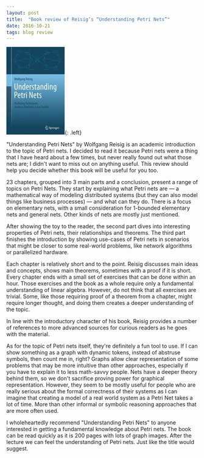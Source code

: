 ```yaml
---
layout: post
title:  "Book review of Reisig’s “Understanding Petri Nets”"
date: 2016-10-21
tags: blog review
---
```

![Understanding Petri Nets' book cover](/images/2016/10/upn.jpg){: .left}

"Understanding Petri Nets" by Wolfgang Reisig is an academic introduction to the
topic of Petri nets. I decided to read it because Petri nets were a thing that I
have heard about a few times, but never really found out what those nets are; I
didn't want to miss out on anything useful. This review should help you decide
whether this book will be useful for you too.

23 chapters, grouped into 3 main parts and a conclusion, present a range of
topics on Petri Nets. They start by explaining what Petri nets are — a
mathematical way of modeling distributed systems (but they can also model things
like business processes) — and what can they do. There is a focus on elementary
nets, with a small consideration for 1-bounded elementary nets and general nets.
Other kinds of nets are mostly just mentioned.

After showing the toy to the reader, the second part dives into interesting
properties of Petri nets, their relationships and theorems. The third part
finishes the introduction by showing use-cases of Petri nets in scenarios that
might be closer to some real-world problems, like network algorithms or
parallelized hardware.

Each chapter is relatively short and to the point. Reisig discusses main ideas
and concepts, shows main theorems, sometimes with a proof if it is short. Every
chapter ends with a small set of exercises that can be done within an hour.
Those exercises and the book as a whole require only a fundamental understanding
of linear algebra. However, do not think that all exercises are trivial.  Some,
like those requiring proof of a theorem from a chapter, might require longer
thought, and doing them creates a deeper understanding of the topic.

In line with the introductory character of his book, Reisig provides a number of
references to more advanced sources for curious readers as he goes with the
material.

As for the topic of Petri nets itself, they're definitely a fun tool to use. If
I can show something as a graph with dynamic tokens, instead of abstruse
symbols, then count me in, right? Graphs allow clear representation of some
problems that may be more intuitive than other approaches, especially if you
have to explain it to less math-savvy people. Nets have a deeper theory behind
them, so we don't sacrifice proving power for graphical representation. However,
they seem to be mostly useful for people who are really serious about the formal
correctness of their systems as I can imagine that creating a model of a real
world system as a Petri Net takes a lot of time. More than other informal or
symbolic reasoning approaches that are more often used.

I wholeheartedly recommend "Understanding Petri Nets" to anyone interested in
getting a fundamental knowledge about Petri nets. The book can be read quickly
as it is 200 pages with lots of graph images. After the lecture we can feel the
understanding of Petri nets. Just like the title would suggest.
